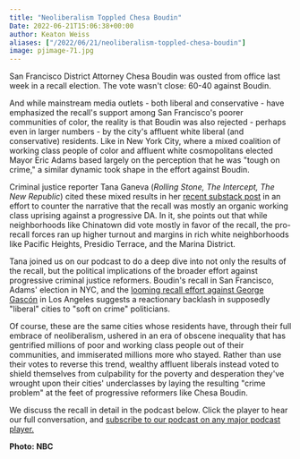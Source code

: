 ```yaml
---
title: "Neoliberalism Toppled Chesa Boudin"
Date: 2022-06-21T15:06:38+00:00
author: Keaton Weiss
aliases: ["/2022/06/21/neoliberalism-toppled-chesa-boudin"]
image: pjimage-71.jpg
---
```


San Francisco District Attorney Chesa Boudin was ousted from office last week in a recall election. The vote wasn't close: 60-40 against Boudin.

And while mainstream media outlets - both liberal and conservative - have emphasized the recall's support among San Francisco's poorer communities of color, the reality is that Boudin was also rejected - perhaps even in larger numbers - by the city's affluent white liberal (and conservative) residents. Like in New York City, where a mixed coalition of working class people of color and affluent white cosmopolitans elected Mayor Eric Adams based largely on the perception that he was "tough on crime," a similar dynamic took shape in the effort against Boudin.

Criminal justice reporter Tana Ganeva (*Rolling Stone, The Intercept, The New Republic*) cited these mixed results in her [recent substack post](https://tanag.substack.com/p/actually-chesa-boudin-was-voted-out?s=r) in an effort to counter the narrative that the recall was mostly an organic working class uprising against a progressive DA. In it, she points out that while neighborhoods like Chinatown did vote mostly in favor of the recall, the pro-recall forces ran up higher turnout and margins in rich white neighborhoods like Pacific Heights, Presidio Terrace, and the Marina District.

Tana joined us on our podcast to do a deep dive into not only the results of the recall, but the political implications of the broader effort against progressive criminal justice reformers. Boudin's recall in San Francisco, Adams' election in NYC, and the [looming recall effort against George Gascón](https://abc7.com/george-gascon-district-attorney-recall-signatures/11962764/) in Los Angeles suggests a reactionary backlash in supposedly "liberal" cities to "soft on crime" politicians.

Of course, these are the same cities whose residents have, through their full embrace of neoliberalism, ushered in an era of obscene inequality that has gentrified millions of poor and working class people out of their communities, and immiserated millions more who stayed. Rather than use their votes to reverse this trend, wealthy affluent liberals instead voted to shield themselves from culpability for the poverty and desperation they've wrought upon their cities' underclasses by laying the resulting "crime problem" at the feet of progressive reformers like Chesa Boudin.

We discuss the recall in detail in the podcast below. Click the player to hear our full conversation, and [subscribe to our podcast on any major podcast player.](https://www.podpage.com/due-dissidence-1/)

**Photo: NBC**
